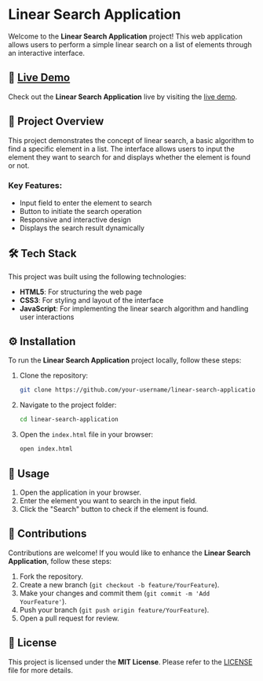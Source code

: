 # Linear Search Application

Welcome to the **Linear Search Application** project! This web application allows users to perform a simple linear search on a list of elements through an interactive interface.

## 🔗 [Live Demo](https://linear-search.vercel.app/)

Check out the **Linear Search Application** live by visiting the [live demo](https://linear-search.vercel.app/).

## 📖 Project Overview

This project demonstrates the concept of linear search, a basic algorithm to find a specific element in a list. The interface allows users to input the element they want to search for and displays whether the element is found or not.

### Key Features:
- Input field to enter the element to search
- Button to initiate the search operation
- Responsive and interactive design
- Displays the search result dynamically

## 🛠️ Tech Stack

This project was built using the following technologies:

- **HTML5**: For structuring the web page
- **CSS3**: For styling and layout of the interface
- **JavaScript**: For implementing the linear search algorithm and handling user interactions

## ⚙️ Installation

To run the **Linear Search Application** project locally, follow these steps:

1. Clone the repository:
    ```bash
    git clone https://github.com/your-username/linear-search-application.git
    ```

2. Navigate to the project folder:
    ```bash
    cd linear-search-application
    ```

3. Open the `index.html` file in your browser:
    ```bash
    open index.html
    ```

## 🚀 Usage

1. Open the application in your browser.
2. Enter the element you want to search in the input field.
3. Click the "Search" button to check if the element is found.

## 🤝 Contributions

Contributions are welcome! If you would like to enhance the **Linear Search Application**, follow these steps:

1. Fork the repository.
2. Create a new branch (`git checkout -b feature/YourFeature`).
3. Make your changes and commit them (`git commit -m 'Add YourFeature'`).
4. Push your branch (`git push origin feature/YourFeature`).
5. Open a pull request for review.

## 📜 License

This project is licensed under the **MIT License**. Please refer to the [LICENSE](../LICENSE) file for more details.

 
